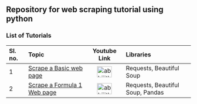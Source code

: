 ## Repository for web scraping tutorial using python

### List of Tutorials
| Sl. no. | Topic | Youtube Link | Libraries |
|:--|:--|:--:|:--|
| 1 | [Scrape a Basic web page](https://www.youtube.com/watch?v=FxunA3K_NK4) | <a href="https://www.youtube.com/watch?v=FxunA3K_NK4" target="_blank"><img align="center" src="https://raw.githubusercontent.com/rahuldkjain/github-profile-readme-generator/master/src/images/icons/Social/youtube.svg" alt="abhijith-abanalytica" height="30" width="40" /></a> | Requests, Beautiful Soup |
| 2 | [Scrape a Formula 1 Web page](https://www.youtube.com/watch?v=wtbtcKzQiNI) |  <a href="https://www.youtube.com/watch?v=wtbtcKzQiNI" target="_blank"><img align="center" src="https://raw.githubusercontent.com/rahuldkjain/github-profile-readme-generator/master/src/images/icons/Social/youtube.svg" alt="abhijith-abanalytica" height="30" width="40" /></a> | Requests, Beautiful Soup, Pandas |
